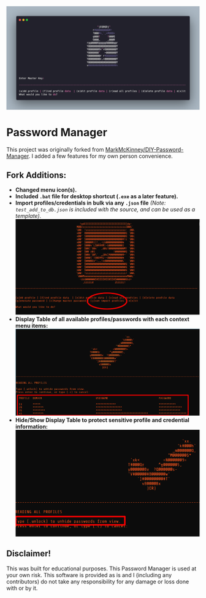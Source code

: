![DIY Password Manager Screenshot](menu_banner.png)

# Password Manager
This project was originally forked from [MarkMcKinney/DIY-Password-Manager](https://github.com/MarkMcKinney/DIY-Password-Manager).
I added a few features for my own person convenience.

## Fork Additions:
- **Changed menu icon(s).**
- **Included `.bat` file for desktop shortcut (`.exe` as a later feature).**
- **Import profiles/credentials in bulk via any `.json` file** *(Note: `test_add_to_db.json` is included with the source, and can be used as a template)*.![JSON Import](menu_json.png)
- **Display Table of all available profiles/passwords with each context menu items:** ![Display Table](menu_hidden.png)
- **Hide/Show Display Table to protect sensitive profile and credential information:** ![Display Hidden](menu_unlock.png)

## Disclaimer!
This was built for educational purposes. This Password Manager is used at your own risk. This software is provided as is and I (including any contributors) do not take any responsibility for any damage or loss done with or by it.
